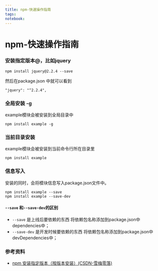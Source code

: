 ```yaml
---
title: npm-快速操作指南
tags: 
notebook: 
---
```

# npm-快速操作指南
### 安装指定版本@，比如jquery
```
npm install jquery@2.2.4 --save
```
然后在package.json 中就可以看到
```
"jquery": "^2.2.4",
```

### 全局安装 -g
example模块会被安装到全局目录中
```
npm install example -g 
```

### 当前目录安装
example模块会被安装到当前命令行所在目录里
```
npm install example 
```

### 信息写入
安装的同时，会将模块信息写入package.json文件中。
```
npm install example --save 
npm install example --save-dev
```
#### `--save` 和`--save-dev`的区别
- `--save` 是上线后要依赖的东西 
  将依赖包名称添加到package.json中dependencies中；   
- `--save-dev` 是开发时候要依赖的东西
  将依赖包名称添加到package.json中devDependencies中；

### 参考资料
- [npm 安装指定版本（按版本安装）(CSDN-雪梅零落)](https://blog.csdn.net/xuaner8786/article/details/81630445)

